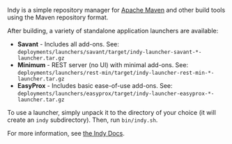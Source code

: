 Indy is a simple repository manager for [Apache Maven](http://maven.apache.org/) and other build tools using the Maven repository format.

After building, a variety of standalone application launchers are available:

* **Savant** - Includes all add-ons. See: `deployments/launchers/savant/target/indy-launcher-savant-*-launcher.tar.gz`
* **Minimum** - REST server (no UI) with minimal add-ons. See: `deployments/launchers/rest-min/target/indy-launcher-rest-min-*-launcher.tar.gz`
* **EasyProx** - Includes basic ease-of-use add-ons. See: `deployments/launchers/easyprox/target/indy-launcher-easyprox-*-launcher.tar.gz`

To use a launcher, simply unpack it to the directory of your choice (it will create an `indy` subdirectory). Then, run `bin/indy.sh`.

For more information, see [the Indy Docs](http://commonjava.github.io/indy/).
